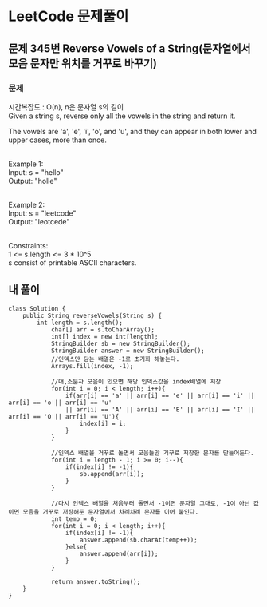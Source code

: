 # LeetCode 문제풀이

## 문제 345번 Reverse Vowels of a String(문자열에서 모음 문자만 위치를 거꾸로 바꾸기)
### 문제<br>
시간복잡도 : O(n), n은 문자열 s의 길이<br>
Given a string s, reverse only all the vowels in the string and return it.<br>

The vowels are 'a', 'e', 'i', 'o', and 'u', and they can appear in both lower and upper cases, more than once.<br><br> 

Example 1:<br>
Input: s = "hello"<br>
Output: "holle"<br><br>

Example 2:<br>
Input: s = "leetcode"<br>
Output: "leotcede"<br><br> 

Constraints:<br>
1 <= s.length <= 3 * 10^5<br>
s consist of printable ASCII characters.<br>
 
## 내 풀이
```
class Solution {
    public String reverseVowels(String s) {
        int length = s.length();
            char[] arr = s.toCharArray();
            int[] index = new int[length];
            StringBuilder sb = new StringBuilder();
            StringBuilder answer = new StringBuilder();
            //인덱스만 담는 배열은 -1로 초기화 해놓는다.
            Arrays.fill(index, -1);

            //대,소문자 모음이 있으면 해당 인덱스값을 index배열에 저장
            for(int i = 0; i < length; i++){
                if(arr[i] == 'a' || arr[i] == 'e' || arr[i] == 'i' || arr[i] == 'o'|| arr[i] == 'u'
                || arr[i] == 'A' || arr[i] == 'E' || arr[i] == 'I' || arr[i] == 'O'|| arr[i] == 'U'){
                    index[i] = i;
                }
            }

            //인덱스 배열을 거꾸로 돌면서 모음들만 거꾸로 저장한 문자를 만들어둔다.
            for(int i = length - 1; i >= 0; i--){
                if(index[i] != -1){
                    sb.append(arr[i]);
                }
            }

            //다시 인덱스 배열을 처음부터 돌면서 -1이면 문자열 그대로, -1이 아닌 값이면 모음을 거꾸로 저장해둔 문자열에서 차례차례 문자를 이어 붙인다.
            int temp = 0;
            for(int i = 0; i < length; i++){
                if(index[i] != -1){
                    answer.append(sb.charAt(temp++));
                }else{
                    answer.append(arr[i]);
                }
            }

            return answer.toString();
    }
}
```